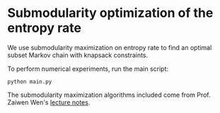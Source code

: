 # Submodularity optimization of the entropy rate

We use submodularity maximization on entropy rate to find an optimal subset Markov chain with knapsack constraints.

To perform numerical experiments, run the main script:
```
python main.py
```

The submodularity maximization algorithms included come from Prof. Zaiwen Wen's [lecture notes](http://faculty.bicmr.pku.edu.cn/~wenzw/bigdata/lect-submodular.pdf).